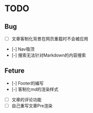 # TODO

## Bug
- [ ] 文章客制化背景在网页重载时不会被应用
- [-] Nav吸顶
- [-] 搜索无法针对Markdown的内容搜索

## Feture
- [-] Footer的编写
- [-] 客制化md的渲染样式
- [ ] 文章的评论功能
- [ ] 自己重写文章Pre渲染
